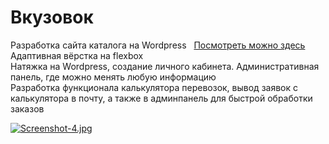 # Вкузовок
Разработка сайта каталога на Wordpress &nbsp; <a href="https://vkuzovok.ru/" target="_blank">Посмотреть можно здесь</a><br>
Адаптивная вёрстка на flexbox<br>
Натяжка на Wordpress, создание личного кабинета. Административная панель, где можно менять любую информацию<br>
Разработка функционала калькулятора перевозок, вывод заявок с калькулятора в почту, а также в админпанель для быстрой обработки заказов

[![Screenshot-4.jpg](https://i.postimg.cc/h4pWF38r/Screenshot-4.jpg)](https://postimg.cc/5jYkLgRY)
